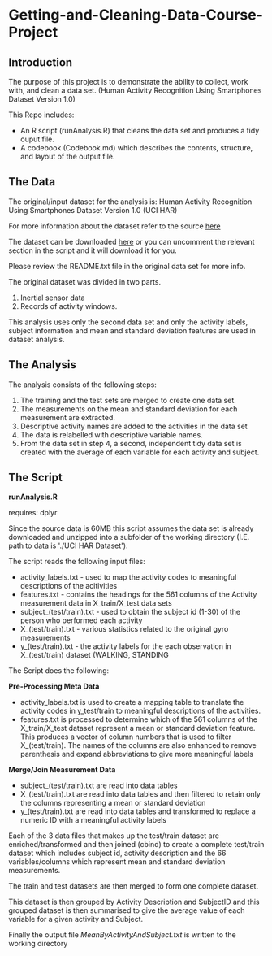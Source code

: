 # Getting-and-Cleaning-Data-Course-Project

## Introduction

The purpose of this project is to demonstrate the ability to collect, work with, and clean a data set. (Human Activity Recognition Using Smartphones Dataset Version 1.0)

This Repo includes:

* An R script (runAnalysis.R) that cleans the data set and produces a tidy ouput file.
* A codebook (Codebook.md) which describes the contents, structure, and layout of the output file.

## The Data  

The original/input dataset for the analysis is: Human Activity Recognition Using Smartphones Dataset Version 1.0 (UCI HAR) 

For more information about the dataset refer to the source 
<a href='http://archive.ics.uci.edu/ml/datasets/Human+Activity+Recognition+Using+Smartphones'>here</a>

The dataset can be downloaded <a href='https://d396qusza40orc.cloudfront.net/getdata%2Fprojectfiles%2FUCI%20HAR%20Dataset.zip'>here</a> or you can uncomment the relevant section in the script and it will download it for you. 

Please review the  README.txt file in the original data set for more info.

The original dataset was divided in two parts.

1. Inertial sensor data 
2. Records of activity windows. 

This analysis uses only the second data set and only the activity labels, subject information and mean and standard deviation features are used in dataset analysis. 

## The Analysis 

The analysis consists of the following steps:
1. The training and the test sets are merged  to create one data set.
1. The measurements on the mean and standard deviation for each measurement are extracted.
1. Descriptive activity names are added to the activities in the data set
1. The data is relabelled with  descriptive variable names.
1. From the data set in step 4, a second, independent tidy data set is created with the average of each variable for each activity and subject.


## The Script 
**runAnalysis.R**
 
requires: dplyr
 
Since the source data is 60MB this script assumes the data set is already downloaded and unzipped into a subfolder of the working directory (I.E. path to data is './UCI HAR Dataset').

The script reads the following input files:

* activity_labels.txt  -  used to map the activity codes to meaningful descriptions of the acitivities 
* features.txt -  contains the headings for the 561 columns of the Activity measurement data in X_train/X_test data sets
* subject_(test/train).txt - used to obtain the subject id (1-30) of the person who performed each activity 
* X_(test/train).txt - various statistics related to the original gyro measurements 
* y_(test/train).txt - the activity labels for the each observation in X_(test/train) dataset (WALKING, STANDING 

The Script does the following:

**Pre-Processing Meta Data**

* activity_labels.txt is used to create a mapping table to translate the activity codes in y_test/train to meaningful descriptions of the activities. 
* features.txt is processed to determine which of the 561 columns of the X_train/X_test dataset represent a mean or standard deviation feature. This produces a vector of column numbers that is used to filter X_(test/train). The names of the columns are also enhanced to remove parenthesis and expand abbreviations to give more meaningful labels

**Merge/Join Measurement Data**

* subject_(test/train).txt are read into data tables 
* X_(test/train).txt are read into data tables and then filtered to retain only the columns representing a mean or standard deviation
* y_(test/train).txt are read into data tables and transformed to replace a numeric ID with a meaningful activity labels  

Each of the 3 data files that makes up the test/train dataset are enriched/transformed and then joined (cbind) to create a complete test/train dataset which includes subject id, activity description and the 66 variables/columns which represent mean and standard deviation measurements.

The train and test datasets are then merged to form one complete dataset.

This dataset is then grouped by Activity Description and SubjectID and this grouped dataset is then summarised to give the average value of each variable for a given activity and  Subject.

Finally the output file <i>MeanByActivityAndSubject.txt</i> is written to the working directory 

